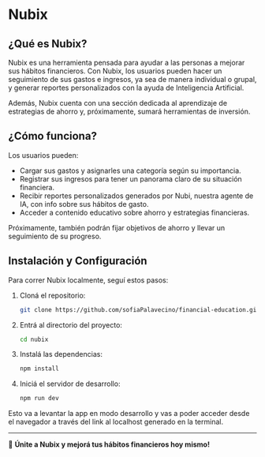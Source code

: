 # Nubix

## ¿Qué es Nubix?

Nubix es una herramienta pensada para ayudar a las personas a mejorar sus hábitos financieros. Con Nubix, los usuarios pueden hacer un seguimiento de sus gastos e ingresos, ya sea de manera individual o grupal, y generar reportes personalizados con la ayuda de Inteligencia Artificial.

Además, Nubix cuenta con una sección dedicada al aprendizaje de estrategias de ahorro y, próximamente, sumará herramientas de inversión. 

## ¿Cómo funciona?

Los usuarios pueden:
- Cargar sus gastos y asignarles una categoría según su importancia.
- Registrar sus ingresos para tener un panorama claro de su situación financiera.
- Recibir reportes personalizados generados por Nubi, nuestra agente de IA, con info sobre sus hábitos de gasto.
- Acceder a contenido educativo sobre ahorro y estrategias financieras.

Próximamente, también podrán fijar objetivos de ahorro y llevar un seguimiento de su progreso.

## Instalación y Configuración

Para correr Nubix localmente, seguí estos pasos:

1. Cloná el repositorio:
   ```sh
   git clone https://github.com/sofiaPalavecino/financial-education.git
   ```

2. Entrá al directorio del proyecto:
   ```sh
   cd nubix
   ```

3. Instalá las dependencias:
   ```sh
   npm install
   ```

4. Iniciá el servidor de desarrollo:
   ```sh
   npm run dev
   ```

Esto va a levantar la app en modo desarrollo y vas a poder acceder desde el navegador a través del link al localhost generado en la terminal.


---

🌟 **Únite a Nubix y mejorá tus hábitos financieros hoy mismo!**

